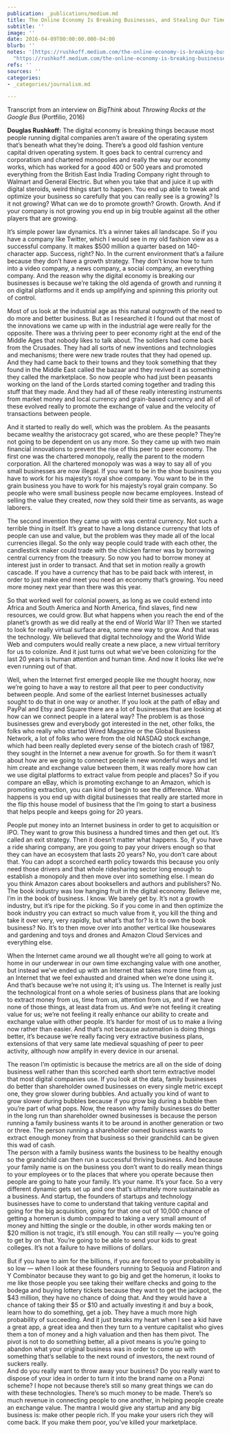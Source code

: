 ```yaml
---
publication: _publications/medium.md
title: The Online Economy Is Breaking Businesses, and Stealing Our Time and Energy
subtitle: ''
image: ''
date: 2016-04-09T00:00:00.000-04:00
blurb: ''
notes: '[https://rushkoff.medium.com/the-online-economy-is-breaking-businesses-and-stealing-our-time-and-energy-d62382048a64](https://rushkoff.medium.com/the-online-economy-is-breaking-businesses-and-stealing-our-time-and-energy-d62382048a64
  "https://rushkoff.medium.com/the-online-economy-is-breaking-businesses-and-stealing-our-time-and-energy-d62382048a64")'
refs: ''
sources: ''
categories:
- _categories/journalism.md

---
```

Transcript from an interview on _BigThink_ about _Throwing Rocks at the Google Bus_ (Portfilio, 2016)

**Douglas Rushkoff:** The digital economy is breaking things because most people running digital companies aren’t aware of the operating system that’s beneath what they’re doing. There’s a good old fashion venture capital driven operating system. It goes back to central currency and corporatism and chartered monopolies and really the way our economy works, which has worked for a good 400 or 500 years and promoted everything from the British East India Trading Company right through to Walmart and General Electric. But when you take that and juice it up with digital steroids, weird things start to happen. You end up able to tweak and optimize your business so carefully that you can really see is a growing? Is it not growing? What can we do to promote growth? Growth. Growth. And if your company is not growing you end up in big trouble against all the other players that are growing.

It’s simple power law dynamics. It’s a winner takes all landscape. So if you have a company like Twitter, which I would see in my old fashion view as a successful company. It makes $500 million a quarter based on 140-character app. Success, right? No. In the current environment that’s a failure because they don’t have a growth strategy. They don’t know how to turn into a video company, a news company, a social company, an everything company. And the reason why the digital economy is breaking our businesses is because we’re taking the old agenda of growth and running it on digital platforms and it ends up amplifying and spinning this priority out of control.

Most of us look at the industrial age as this natural outgrowth of the need to do more and better business. But as I researched it I found out that most of the innovations we came up with in the industrial age were really for the opposite. There was a thriving peer to peer economy right at the end of the Middle Ages that nobody likes to talk about. The soldiers had come back from the Crusades. They had all sorts of new inventions and technologies and mechanisms; there were new trade routes that they had opened up. And they had came back to their towns and they took something that they found in the Middle East called the bazaar and they revived it as something they called the marketplace. So now people who had just been peasants working on the land of the Lords started coming together and trading this stuff that they made. And they had all of these really interesting instruments from market money and local currency and grain-based currency and all of these evolved really to promote the exchange of value and the velocity of transactions between people.

And it started to really do well, which was the problem. As the peasants became wealthy the aristocracy got scared, who are these people? They’re not going to be dependent on us any more. So they came up with two main financial innovations to prevent the rise of this peer to peer economy. The first one was the chartered monopoly, really the parent to the modern corporation. All the chartered monopoly was was a way to say all of you small businesses are now illegal. If you want to be in the shoe business you have to work for his majesty’s royal shoe company. You want to be in the grain business you have to work for his majesty’s royal grain company. So people who were small business people now became employees. Instead of selling the value they created, now they sold their time as servants, as wage laborers.

The second invention they came up with was central currency. Not such a terrible thing in itself. It’s great to have a long distance currency that lots of people can use and value, but the problem was they made all of the local currencies illegal. So the only way people could trade with each other, the candlestick maker could trade with the chicken farmer was by borrowing central currency from the treasury. So now you had to borrow money at interest just in order to transact. And that set in motion really a growth cascade. If you have a currency that has to be paid back with interest, in order to just make end meet you need an economy that’s growing. You need more money next year than there was this year.

So that worked well for colonial powers, as long as we could extend into Africa and South America and North America, find slaves, find new resources, we could grow. But what happens when you reach the end of the planet’s growth as we did really at the end of World War II? Then we started to look for really virtual surface area, some new way to grow. And that was the technology. We believed that digital technology and the World Wide Web and computers would really create a new place, a new virtual territory for us to colonize. And it just turns out what we’ve been colonizing for the last 20 years is human attention and human time. And now it looks like we’re even running out of that.

Well, when the Internet first emerged people like me thought hooray, now we’re going to have a way to restore all that peer to peer conductivity between people. And some of the earliest Internet businesses actually sought to do that in one way or another. If you look at the path of eBay and PayPal and Etsy and Square there are a lot of businesses that are looking at how can we connect people in a lateral way? The problem is as those businesses grew and everybody got interested in the net, other folks, the folks who really who started Wired Magazine or the Global Business Network, a lot of folks who were from the old NASDAQ stock exchange, which had been really depleted every sense of the biotech crash of 1987, they sought in the Internet a new avenue for growth. So for them it wasn’t about how are we going to connect people in new wonderful ways and let him create and exchange value between them, it was really more how can we use digital platforms to extract value from people and places? So if you compare an eBay, which is promoting exchange to an Amazon, which is promoting extraction, you can kind of begin to see the difference. What happens is you end up with digital businesses that really are started more in the flip this house model of business that the I’m going to start a business that helps people and keeps going for 20 years.

People put money into an Internet business in order to get to acquisition or IPO. They want to grow this business a hundred times and then get out. It’s called an exit strategy. Then it doesn’t matter what happens. So, if you have a ride sharing company, are you going to pay your drivers enough so that they can have an ecosystem that lasts 20 years? No, you don’t care about that. You can adopt a scorched earth policy towards this because you only need those drivers and that whole ridesharing sector long enough to establish a monopoly and then move over into something else. I mean do you think Amazon cares about booksellers and authors and publishers? No. The book industry was low hanging fruit in the digital economy. Believe me, I’m in the book of business. I know. We barely get by. It’s not a growth industry, but it’s ripe for the picking. So if you come in and then optimize the book industry you can extract so much value from it, you kill the thing and take it over very, very rapidly, but what’s that for? Is it to own the book business? No. It’s to then move over into another vertical like housewares and gardening and toys and drones and Amazon Cloud Services and everything else.

When the Internet came around we all thought we’re all going to work at home in our underwear in our own time exchanging value with one another, but instead we’ve ended up with an Internet that takes more time from us, an Internet that we feel exhausted and drained when we’re done using it. And that’s because we’re not using it; it’s using us. The Internet is really just the technological front on a whole series of business plans that are looking to extract money from us, time from us, attention from us, and if we have none of those things, at least data from us. And we’re not feeling it creating value for us; we’re not feeling it really enhance our ability to create and exchange value with other people. It’s harder for most of us to make a living now rather than easier. And that’s not because automation is doing things better, it’s because we’re really facing very extractive business plans, extensions of that very same late medieval squashing of peer to peer activity, although now amplify in every device in our arsenal.

The reason I’m optimistic is because the metrics are all on the side of doing business well rather than this scorched earth short term extractive model that most digital companies use. If you look at the data, family businesses do better than shareholder owned businesses on every single metric except one, they grow slower during bubbles. And actually you kind of want to grow slower during bubbles because if you grow big during a bubble then you’re part of what pops. Now, the reason why family businesses do better in the long run than shareholder owned businesses is because the person running a family business wants it to be around in another generation or two or three. The person running a shareholder owned business wants to extract enough money from that business so their grandchild can be given this wad of cash.  
The person with a family business wants the business to be healthy enough so the grandchild can then run a successful thriving business. And because your family name is on the business you don’t want to do really mean things to your employees or to the places that where you operate because then people are going to hate your family. It’s your name. It’s your face. So a very different dynamic gets set up and one that’s ultimately more sustainable as a business. And startup, the founders of startups and technology businesses have to come to understand that taking venture capital and going for the big acquisition, going for that one out of 10,000 chance of getting a homerun is dumb compared to taking a very small amount of money and hitting the single or the double, in other words making ten or $20 million is not tragic, it’s still enough. You can still really — you’re going to get by on that. You’re going to be able to send your kids to great colleges. It’s not a failure to have millions of dollars.

But if you have to aim for the billions, if you are forced to your probability is so low — when I look at these founders running to Sequoia and Flatiron and Y Combinator because they want to go big and get the homerun, it looks to me like those people you see taking their welfare checks and going to the bodega and buying lottery tickets because they want to get the jackpot, the $43 million, they have no chance of doing that. And they would have a chance of taking their $5 or $10 and actually investing it and buy a book, learn how to do something, get a job. They have a much more high probability of succeeding. And it just breaks my heart when I see a kid have a great app, a great idea and then they turn to a venture capitalist who gives them a ton of money and a high valuation and then has them pivot. The pivot is not to do something better, all a pivot means is you’re going to abandon what your original business was in order to come up with something that’s sellable to the next round of investors, the next round of suckers really.  
And do you really want to throw away your business? Do you really want to dispose of your idea in order to turn it into the brand name on a Ponzi scheme? I hope not because there’s still so many great things we can do with these technologies. There’s so much money to be made. There’s so much revenue in connecting people to one another, in helping people create an exchange value. The mantra I would give any startup and any big business is: make other people rich. If you make your users rich they will come back. If you make them poor, you’ve killed your marketplace.